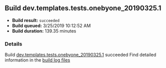 ## Build dev.templates.tests.onebyone_20190325.1
- **Build result:** `succeeded`
- **Build queued:** 3/25/2019 10:12:52 AM
- **Build duration:** 139.35 minutes
### Details
Build [dev.templates.tests.onebyone_20190325.1](https://winappstudio.visualstudio.com/web/build.aspx?pcguid=a4ef43be-68ce-4195-a619-079b4d9834c2&builduri=vstfs%3a%2f%2f%2fBuild%2fBuild%2f27362) succeeded
Find detailed information in the [build log files](https://uwpctdiags.blob.core.windows.net/buildlogs/dev.templates.tests.onebyone_20190325.1_logs.zip)
